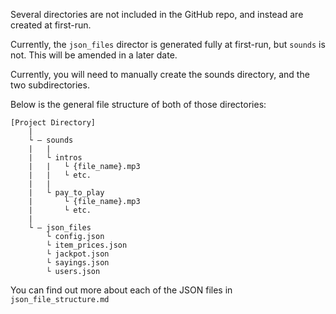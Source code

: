 Several directories are not included in the GitHub repo, and instead are created at first-run.

Currently, the `json_files` director is generated fully at first-run, but `sounds` is not.
This will be amended in a later date.

Currently, you will need to manually create the sounds directory, and the two subdirectories.

Below is the general file structure of both of those directories:

```
[Project Directory]
    |
    └ — sounds
    |   |
    |   └ intros
    |   |   └ {file_name}.mp3
    |   |   └ etc.
    |   |
    |   └ pay_to_play
    |       └ {file_name}.mp3
    |       └ etc.
    |
    └ — json_files
        └ config.json
        └ item_prices.json
        └ jackpot.json
        └ sayings.json
        └ users.json
```

You can find out more about each of the JSON files in `json_file_structure.md`
